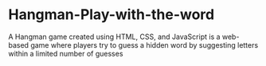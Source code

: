 # Hangman-Play-with-the-word
A Hangman game created using HTML, CSS, and JavaScript is a web-based game where players try to guess a hidden word by suggesting letters within a limited number of guesses
